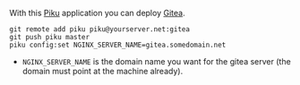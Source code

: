 With this [Piku](https://github.com/rcarmo/piku) application you can deploy [Gitea](https://gitea.io/).

```
git remote add piku piku@yourserver.net:gitea
git push piku master
piku config:set NGINX_SERVER_NAME=gitea.somedomain.net
```

 * `NGINX_SERVER_NAME` is the domain name you want for the gitea server (the domain must point at the machine already).

